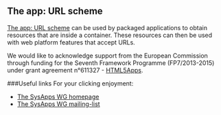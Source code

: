 ## The app: URL scheme 
[The app: URL scheme](http://app-uri.sysapps.org) can be used by packaged applications to obtain resources that are inside a container. These resources can then be used with web platform features that accept URLs.

We would like to acknowledge support from the European Commission through funding for the Seventh Framework Programme (FP7/2013-2015) under grant agreement n°611327 - [HTML5Apps](http://html5apps-project.eu).
 
###Useful links
For your clicking enjoyment: 
 * [The SysApps WG homepage](http://www.w3.org/2012/sysapps/)
 * [The SysApps WG mailing-list](http://lists.w3.org/Archives/Public/public-sysapps/)


